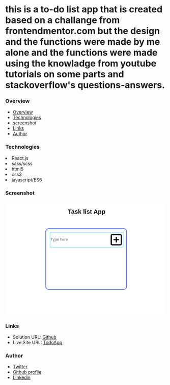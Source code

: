 <h1>this is a to-do list app that is created based on a challange from frontendmentor.com
but the design and the functions were made by me alone and the functions were made using 
the knowladge from youtube tutorials on some parts and stackoverflow's questions-answers.</h1>

### Overview
- [Overview](#overview)
- [Technologies](#techList)
- [screenshot](#screenshot)
- [Links](#links)
- [Author](#author)


### Technologies
<li>React.js</li>
<li>sass/scss</li>
<li>html5</li>
<li>css3</li>
<li>javascript/ES6</li>

### Screenshot
![](./src/Assets/Images/noteApp.png)

### Links 
- Solution URL: [Github](https://github.com/WalterSiqueira/To_do_app)
- Live Site URL: [TodoApp](https://todo-walter.vercel.app/)

### Author 
- [Twitter](https://twitter.com/Walter__BS)
- [Github profile](https://github.com/WalterSiqueira)
- [Linkedin](https://www.linkedin.com/in/walter-siqueira)

